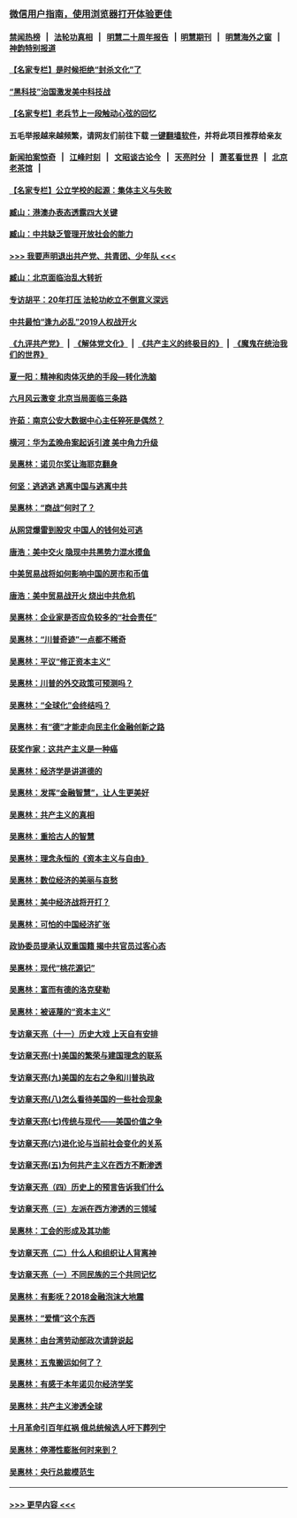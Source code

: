 ### [微信用户指南，使用浏览器打开体验更佳](https://github.com/gfw-breaker/banned-news1/blob/master/indexes/wechat-guide.md?t=0)
#### [禁闻热榜](热点新闻.md?t=0)  &nbsp;&nbsp;|&nbsp;&nbsp; [法轮功真相](https://github.com/gfw-breaker/truth/blob/master/README.md?t=0) &nbsp;&nbsp;|&nbsp;&nbsp; [明慧二十周年报告](https://github.com/gfw-breaker/mh-reports/blob/master/README.md?t=0) &nbsp;&nbsp;|&nbsp;&nbsp;[明慧期刊](https://github.com/gfw-breaker/mh-qikan) &nbsp;&nbsp;|&nbsp;&nbsp; [明慧海外之窗](https://github.com/gfw-breaker/mh-news/blob/master/README.md?t=0) &nbsp;&nbsp;|&nbsp;&nbsp; [神韵特别报道](https://github.com/gfw-breaker/mh-news/blob/master/shenyun.md?t=0)
#### [【名家专栏】是时候拒绝“封杀文化”了](../pages/nsc423/n11814093.md?t=02100102) 
#### [“黑科技”治国激发美中科技战](../pages/nsc423/n11638056.md?t=02100102) 
#### [【名家专栏】老兵节上一段触动心弦的回忆](../pages/nsc423/n11646016.md?t=02100102) 
#### 五毛举报越来越频繁，请网友们前往下载 [一键翻墙软件](https://github.com/gfw-breaker/ssr-accounts)，并将此项目推荐给亲友
#### [新闻拍案惊奇](https://github.com/gfw-breaker/banned-news1/blob/master/pages/link4.md) &nbsp;&nbsp;|&nbsp;&nbsp; [江峰时刻](https://github.com/gfw-breaker/banned-news1/blob/master/pages/link4.md) &nbsp;&nbsp;|&nbsp;&nbsp; [文昭谈古论今](https://github.com/gfw-breaker/banned-news1/blob/master/pages/link4.md) &nbsp;&nbsp;|&nbsp;&nbsp; [天亮时分](https://github.com/gfw-breaker/banned-news1/blob/master/pages/link4.md) &nbsp;&nbsp;|&nbsp;&nbsp; [萧茗看世界](https://github.com/gfw-breaker/banned-news1/blob/master/pages/link4.md) &nbsp;&nbsp;|&nbsp;&nbsp; [北京老茶馆](https://github.com/gfw-breaker/banned-news1/blob/master/pages/link4.md) &nbsp;&nbsp;|&nbsp;&nbsp; 
#### [【名家专栏】公立学校的起源：集体主义与失败](../pages/nsc423/n11601833.md?t=02100102) 
#### [臧山：港澳办表态透露四大关键](../pages/nsc423/n11421628.md?t=02100102) 
#### [臧山：中共缺乏管理开放社会的能力](../pages/nsc423/n11407457.md?t=02100102) 
#### [>>> 我要声明退出共产党、共青团、少年队 <<<](https://github.com/begood0513/goodnews/blob/master/quit/letter.md) 
#### [臧山：北京面临治乱大转折](../pages/nsc423/n11406895.md?t=02100102) 
#### [专访胡平：20年打压 法轮功屹立不倒意义深远](../pages/nsc423/n11398800.md?t=02100102) 
#### [中共最怕“逢九必乱”2019人权战开火](../pages/nsc423/n11385248.md?t=02100102) 
#### [《九评共产党》](https://github.com/begood0513/9ping.md/blob/master/README.md) &nbsp;|&nbsp; [《解体党文化》](../../../../jtdwh.md/blob/master/README.md)  &nbsp;|&nbsp; [《共产主义的终极目的》](../../../../gczydzjmd.md/blob/master/README.md) &nbsp;|&nbsp; [《魔鬼在统治我们的世界》](../../../../mgztzwmdsj.md/blob/master/README.md) 
#### [夏一阳：精神和肉体灭绝的手段—转化洗脑](../pages/nsc423/n11368250.md?t=02100102) 
#### [六月风云激变 北京当局面临三条路](../pages/nsc423/n11313668.md?t=02100102) 
#### [许茹：南京公安大数据中心主任猝死是偶然？](../pages/nsc423/n11064744.md?t=02100102) 
#### [横河：华为孟晚舟案起诉引渡 美中角力升级](../pages/nsc423/n11027230.md?t=02100102) 
#### [吴惠林：诺贝尔奖让海耶克翻身](../pages/nsc423/n10890049.md?t=02100102) 
#### [何坚：逃逃逃 逃离中国与逃离中共](../pages/nsc423/n10592891.md?t=02100102) 
#### [吴惠林：“商战”何时了？](../pages/nsc423/n10573558.md?t=02100102) 
#### [从网贷爆雷到股灾 中国人的钱何处可逃](../pages/nsc423/n10572800.md?t=02100102) 
#### [唐浩：美中交火 隐现中共黑势力混水摸鱼](../pages/nsc423/n10544040.md?t=02100102) 
#### [中美贸易战将如何影响中国的房市和币值](../pages/nsc423/n10543697.md?t=02100102) 
#### [唐浩：美中贸易战开火 烧出中共危机](../pages/nsc423/n10540126.md?t=02100102) 
#### [吴惠林：企业家是否应负较多的“社会责任”](../pages/nsc423/n10535022.md?t=02100102) 
#### [吴惠林：“川普奇迹”一点都不稀奇](../pages/nsc423/n10512808.md?t=02100102) 
#### [吴惠林：平议“修正资本主义”](../pages/nsc423/n10495724.md?t=02100102) 
#### [吴惠林：川普的外交政策可预测吗？](../pages/nsc423/n10462387.md?t=02100102) 
#### [吴惠林：“全球化”会终结吗？](../pages/nsc423/n10452838.md?t=02100102) 
#### [吴惠林：有“德”才能走向民主化金融创新之路](../pages/nsc423/n10432292.md?t=02100102) 
#### [获奖作家：这共产主义是一种癌](../pages/nsc423/n10431541.md?t=02100102) 
#### [吴惠林：经济学是讲道德的](../pages/nsc423/n10398014.md?t=02100102) 
#### [吴惠林：发挥“金融智慧”，让人生更美好](../pages/nsc423/n10375019.md?t=02100102) 
#### [吴惠林：共产主义的真相](../pages/nsc423/n10351394.md?t=02100102) 
#### [吴惠林：重拾古人的智慧](../pages/nsc423/n10337691.md?t=02100102) 
#### [吴惠林：理念永恒的《资本主义与自由》](../pages/nsc423/n10316274.md?t=02100102) 
#### [吴惠林：数位经济的美丽与哀愁](../pages/nsc423/n10292946.md?t=02100102) 
#### [吴惠林：美中经济战将开打？](../pages/nsc423/n10258825.md?t=02100102) 
#### [吴惠林：可怕的中国经济扩张](../pages/nsc423/n10219147.md?t=02100102) 
#### [政协委员提承认双重国籍 揭中共官员过客心态](../pages/nsc423/n10208809.md?t=02100102) 
#### [吴惠林：现代“桃花源记”](../pages/nsc423/n10185234.md?t=02100102) 
#### [吴惠林：富而有德的洛克斐勒](../pages/nsc423/n10142264.md?t=02100102) 
#### [吴惠林：被诬蔑的“资本主义”](../pages/nsc423/n10124816.md?t=02100102) 
#### [专访章天亮（十一）历史大戏 上天自有安排](../pages/nsc423/n10094905.md?t=02100102) 
#### [专访章天亮(十)美国的繁荣与建国理念的联系](../pages/nsc423/n10094899.md?t=02100102) 
#### [专访章天亮(九)美国的左右之争和川普执政](../pages/nsc423/n10094889.md?t=02100102) 
#### [专访章天亮(八)怎么看待美国的一些社会现象](../pages/nsc423/n10094857.md?t=02100102) 
#### [专访章天亮(七)传统与现代——美国价值之争](../pages/nsc423/n10093140.md?t=02100102) 
#### [专访章天亮(六)进化论与当前社会变化的关系](../pages/nsc423/n10092036.md?t=02100102) 
#### [专访章天亮(五)为何共产主义在西方不断渗透](../pages/nsc423/n10083620.md?t=02100102) 
#### [专访章天亮（四）历史上的预言告诉我们什么](../pages/nsc423/n10083606.md?t=02100102) 
#### [专访章天亮（三）左派在西方渗透的三领域](../pages/nsc423/n10081115.md?t=02100102) 
#### [吴惠林：工会的形成及其功能](../pages/nsc423/n10080633.md?t=02100102) 
#### [专访章天亮（二）什么人和组织让人背离神](../pages/nsc423/n10076637.md?t=02100102) 
#### [专访章天亮（一）不同民族的三个共同记忆](../pages/nsc423/n10074188.md?t=02100102) 
#### [吴惠林：有影呒？2018金融泡沫大地震](../pages/nsc423/n10040534.md?t=02100102) 
#### [吴惠林：“爱情”这个东西](../pages/nsc423/n10019423.md?t=02100102) 
#### [吴惠林：由台湾劳动部政次请辞说起](../pages/nsc423/n9979679.md?t=02100102) 
#### [吴惠林：五鬼搬运如何了？](../pages/nsc423/n9925338.md?t=02100102) 
#### [吴惠林：有感于本年诺贝尔经济学奖](../pages/nsc423/n9871883.md?t=02100102) 
#### [吴惠林：共产主义渗透全球](../pages/nsc423/n9812748.md?t=02100102) 
#### [十月革命引百年红祸 俄总统候选人吁下葬列宁](../pages/nsc423/n9810182.md?t=02100102) 
#### [吴惠林：停滞性膨胀何时来到？](../pages/nsc423/n9764136.md?t=02100102) 
#### [吴惠林：央行总裁模范生](../pages/nsc423/n9728134.md?t=02100102) 

----
#### [ >>> 更早内容 <<< ](../indexes/nsc423-earlier.md)
